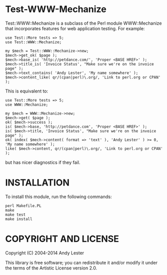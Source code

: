 # Test-WWW-Mechanize

Test::WWW::Mechanize is a subclass of the Perl module WWW::Mechanize
that incorporates features for web application testing.  For example:

    use Test::More tests => 5;
    use Test::WWW::Mechanize;

    my $mech = Test::WWW::Mechanize->new;
    $mech->get_ok( $page );
    $mech->base_is( 'http://petdance.com/', 'Proper <BASE HREF>' );
    $mech->title_is( 'Invoice Status', "Make sure we're on the invoice page" );
    $mech->text_contains( 'Andy Lester', 'My name somewhere' );
    $mech->content_like( qr/(cpan|perl)\.org/, 'Link to perl.org or CPAN' );

This is equivalent to:

    use Test::More tests => 5;
    use WWW::Mechanize;

    my $mech = WWW::Mechanize->new;
    $mech->get( $page );
    ok( $mech->success );
    is( $mech->base, 'http://petdance.com', 'Proper <BASE HREF>' );
    is( $mech->title, 'Invoice Status', "Make sure we're on the invoice page" );
    ok( index( $mech->content( format => 'text' ), 'Andy Lester' ) >= 0, 'My name somewhere' );
    like( $mech->content, qr/(cpan|perl)\.org/, 'Link to perl.org or CPAN' );

but has nicer diagnostics if they fail.

# INSTALLATION

To install this module, run the following commands:

    perl Makefile.PL
    make
    make test
    make install

# COPYRIGHT AND LICENSE

Copyright (C) 2004-2014 Andy Lester

This library is free software; you can redistribute it and/or modify it
under the terms of the Artistic License version 2.0.
